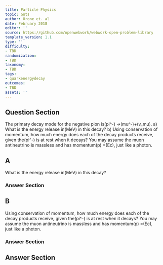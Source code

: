 ```yaml
---
title: Particle Physics
topic: Guts
author: Urone et. al
date: February 2018
editor: ''
source: https://github.com/openwebwork/webwork-open-problem-library
template_version: 1.1
type: ''
difficulty:
- TBD
randomization:
- TBD
taxonomy:
- TBD
tags:
- quarkenergydecay
outcomes:
- TBD
assets: ''
---
```


## Question Section 

The primary decay mode for the negative pion is(pi^-) &#8594;(mu^-)+(v_mu).
a) What is the energy release in(MeV) in this decay? 
b) Using conservation of momentum, how much energy does each of the decay products receive, given the(pi^-) is at rest when it decays? You may assume the muon antineutrino is massless and has momentum(p) =(Ec), just like a photon.

## A
What is the energy release in(MeV) in this decay? 
### Answer Section
## B
Using conservation of momentum, how much energy does each of the decay products receive, given the(pi^-) is at rest when it decays? You may assume the muon antineutrino is massless and has momentum(p) =(Ec), just like a photon.
### Answer Section


## Answer Section

